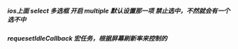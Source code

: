 ##### ios上面 select 多选框 开启 multiple   默认设置那一项 禁止选中，不然就会有一个选不中

##### requesetIdleCallback 宏任务，根据屏幕刷新率来控制的
